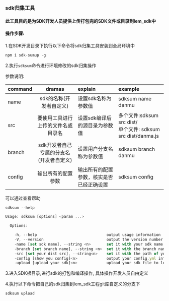 ### sdk归集工具

#### 此工具目的是为SDK开发人员提供上传打包完的SDK文件或目录到lem_sdk中

#### 操作步骤:

1.在SDK开发目录下执行以下命令将sdk归集工具安装到全局环境中

```js
npm i sdk-sumup -g
```

2.执行`sdksum`命令进行环境修改的sdk归集操作

参数说明:

| command      | dramas          |  explain | example
| ------------- |:-------------:| :-----|:------|
|  name   | sdk的名称(开发者自定义) | 设置sdk名称为参数值 | sdksum name danmu |
| src  |要使用工具进行上传的文件名或目录名|设置sdk编译后的源目录为参数值 | 多个文件:sdksum src dist/ <br/> 单个文件: sdksum src dist/danma.js
| branch |sdk开发者自己专属的分支名(开发者自定义)  |设置用户分支名称为参数值|  sdksum branch danmu| 
| config |  输出所有的配置参数 | 输出所有的配置参数，核实是否已经正确设置|sdksum config| 

可以通过查看帮助
```js
sdksum --help 

Usage: sdksum [options] <param ...>

  Options:

    -h, --help                               output usage information
    -V, --version                            output the version number
    -name [set sdk name], --string <n>       set it with your sdk name which you can name by yourself
    -branch [set branch name], --string <n>  set it with the branch name which you can name by yourself
    -src [set your dist src], --string<n>    set it with the path of your sdk file/files which has been packaged
    -config [show you config]<n>             output your config.yml infomation
    -upload [upload your sdk]<n>             upload your sdk file to lem_sdk

```


3.进入SDK根目录,进行sdk的打包和编译操作, 具体操作开发人员自由定义

4.执行以下命令把自己的sdk归集到lem_sdk工程git库自定义的分支下
```js
sdksum upload
```

